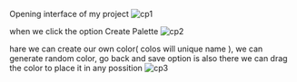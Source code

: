 Opening interface of my project
![cp1](https://user-images.githubusercontent.com/79990459/114150771-0b335b00-993a-11eb-827d-c2f495e8822d.png)

when we click the option Create Palette
![cp2](https://user-images.githubusercontent.com/79990459/114151013-4e8dc980-993a-11eb-972d-f46933bc96a7.png)

hare we can create our own color( colos will unique name ), we can generate random color, go back and save option is also there
we can drag the color to place it in any possition
![cp3](https://user-images.githubusercontent.com/79990459/114151287-96145580-993a-11eb-9ad6-870c7ea8c2b9.png)
